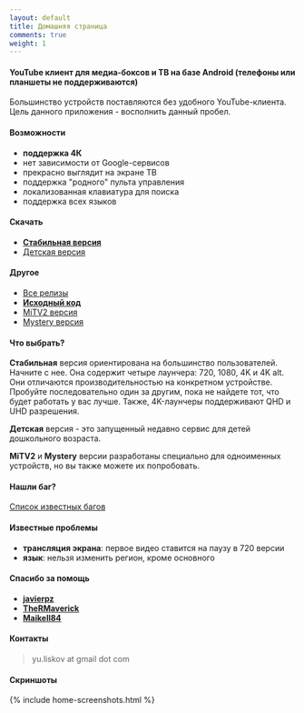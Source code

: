 ```yaml
---
layout: default
title: Домашняя страница
comments: true
weight: 1
---
```


#### YouTube клиент для медиа-боксов и ТВ на базе Android (телефоны или планшеты не поддерживаются)

Большинство устройств поставляются без удобного YouTube-клиента. Цель данного приложения - восполнить данный пробел.

#### Возможности
- **поддержка 4К**
- нет зависимости от Google-сервисов
- прекрасно выглядит на экране ТВ
- поддержка "родного" пульта управления
- локализованная клавиатура для поиска
- поддержка всех языков

#### Скачать
- **[Стабильная версия]({{site.binaries.unified}})**   
- [Детская версия]({{site.binaries.kids}})   

#### Другое
- [Все релизы](https://github.com/yuliskov/SmartYouTubeTV/releases)  
- **[Исходный код](https://github.com/yuliskov/SmartYouTubeTV)**  
- [MiTV2 версия]({{site.binaries.MiTV2}})   
- [Mystery версия]({{site.binaries.MiTV2}})   

#### Что выбрать?

**Стабильная** версия ориентирована на большинство пользователей. Начните с нее.
Она содержит четыре лаунчера: 720, 1080, 4K и 4K alt. Они отличаются производительностью на конкретном устройстве. Пробуйте последовательно один за другим, пока не найдете тот, что будет работать у вас лучше. Также, 4K-лаунчеры поддерживают QHD и UHD разрешения.

**Детская** версия - это запущенный недавно сервис для детей дошкольного возраста.

**MiTV2** и **Mystery** версии разработаны специально для одноименных устройств, но вы также можете их попробовать.

#### Нашли баг?
[Список известных багов](https://github.com/yuliskov/SmartYouTubeTV/issues)

#### Известные проблемы
- **трансляция экрана**: первое видео ставится на паузу в 720 версии
- **язык**: нельзя изменить регион, кроме основного

#### Спасибо за помощь
- **[javierpz](https://github.com/javierpz)**
- **[TheRMaverick](https://github.com/TheRMaverick)**
- **[Maikell84](https://github.com/Maikell84)**

#### Контакты
> yu.liskov at gmail dot com

#### Скриншоты
{% include home-screenshots.html %}